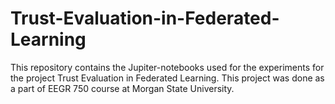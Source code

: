 # Trust-Evaluation-in-Federated-Learning

This repository contains the Jupiter-notebooks used for the experiments for the project  Trust Evaluation in Federated Learning. This project was done as a part of EEGR 750 course at Morgan State University.